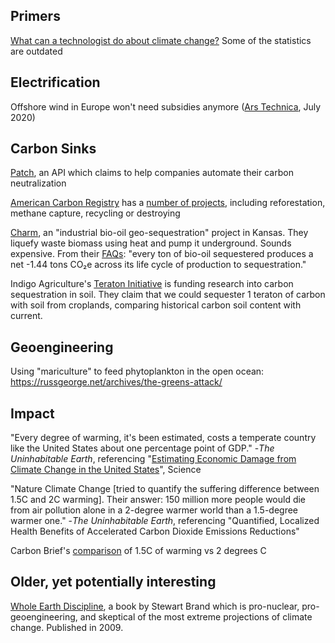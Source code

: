 ## Primers
[What can a technologist do about climate change?](http://worrydream.com/ClimateChange/) Some of the statistics are outdated

## Electrification
Offshore wind in Europe won't need subsidies anymore ([Ars Technica](https://arstechnica.com/science/2020/07/offshore-wind-in-europe-wont-need-subsidies-much-longer/), July 2020)

## Carbon Sinks
[Patch](https://www.usepatch.com/), an API which claims to help companies automate their carbon neutralization

[American Carbon Registry](https://americancarbonregistry.org/how-it-works/what-we-do) has a [number of projects](https://acr2.apx.com/myModule/rpt/myrpt.asp), including reforestation, methane capture, recycling or destroying

[Charm](https://charmindustrial.com), an "industrial bio-oil geo-sequestration" project in Kansas. They liquefy waste biomass using heat and pump it underground. Sounds expensive. From their [FAQs](https://charmindustrial.com/faqs): "every ton of bio-oil sequestered produces a net -1.44 tons CO₂e across its life cycle of production to sequestration."

Indigo Agriculture's [Teraton Initiative](https://terraton.indigoag.com/challenge) is funding research into carbon sequestration in soil. They claim that we could sequester 1 teraton of carbon with soil from croplands, comparing historical carbon soil content with current.

## Geoengineering

Using "mariculture" to feed phytoplankton in the open ocean: https://russgeorge.net/archives/the-greens-attack/

## Impact
"Every degree of warming, it's been estimated, costs a temperate country like the United States about one percentage point of GDP." -*The Uninhabitable Earth*, referencing "[Estimating Economic Damage from Climate Change in the United States](https://science.sciencemag.org/content/356/6345/1362/tab-pdf)", Science

"Nature Climate Change [tried to quantify the suffering difference between 1.5C and 2C warming]. Their answer: 150 million more people would die from air pollution alone in a 2-degree warmer world than a 1.5-degree warmer one." -*The Uninhabitable Earth*, referencing "Quantified, Localized Health Benefits of Accelerated Carbon Dioxide Emissions Reductions"

Carbon Brief's [comparison](https://interactive.carbonbrief.org/impacts-climate-change-one-point-five-degrees-two-degrees/) of 1.5C of warming vs 2 degrees C

## Older, yet potentially interesting
[Whole Earth Discipline](http://discipline.longnow.org/DISCIPLINE_footnotes/Contents.html), a book by Stewart Brand which is pro-nuclear, pro-geoengineering, and skeptical of the most extreme projections of climate change. Published in 2009.
